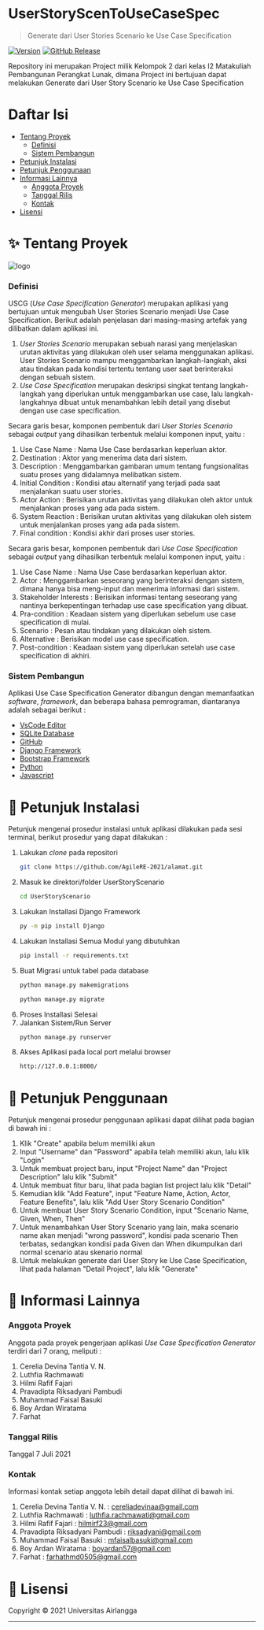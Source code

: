 # UserStoryScenToUseCaseSpec
> Generate dari User Stories Scenario ke Use Case Specification

[![Version](https://badge.fury.io/gh/tterb%2FHyde.svg)]()
[![GitHub Release](https://img.shields.io/badge/release-1.0-blue)]()

Repository ini merupakan Project milik Kelompok 2 dari kelas I2 Matakuliah Pembangunan Perangkat Lunak, dimana Project ini bertujuan dapat melakukan Generate dari User Story Scenario ke Use Case Specification

# Daftar Isi
* [Tentang Proyek](#tentang-proyek)
  * [Definisi](#definisi)
  * [Sistem Pembangun](#sistem-pembangun)
* [Petunjuk Instalasi](#petunjuk-instalasi)
* [Petunjuk Penggunaan](#petunjuk-penggunaan)
* [Informasi Lainnya](#informasi-lainnya)
  * [Anggota Proyek](#anggota-proyek)
  * [Tanggal Rilis](#tanggal-rilis)
  * [Kontak](#kontak)
* [Lisensi](#lisensi)

<!-- TENTANG PROYEK -->
# ✨ Tentang Proyek 
![logo](https://user-images.githubusercontent.com/77656059/123859443-db02c380-d94e-11eb-9076-c1e4374d3d8f.png)
### Definisi
USCG (*Use Case Specification Generator*) merupakan aplikasi yang bertujuan untuk mengubah User Stories Scenario menjadi Use Case Specification. Berikut adalah penjelasan dari masing-masing artefak yang dilibatkan dalam aplikasi ini. 
1. *User Stories Scenario* merupakan sebuah narasi yang menjelaskan urutan aktivitas yang dilakukan oleh user selama menggunakan aplikasi. User Stories Scenario mampu menggambarkan langkah-langkah, aksi atau tindakan pada kondisi tertentu tentang user saat berinteraksi dengan sebuah sistem.
2. *Use Case Specification* merupakan deskripsi singkat tentang langkah-langkah yang diperlukan untuk menggambarkan use case, lalu langkah-langkahnya dibuat untuk menambahkan lebih detail yang disebut dengan use case specification.

Secara garis besar, komponen pembentuk dari *User Stories Scenario* sebagai *output* yang dihasilkan terbentuk melalui komponen input, yaitu :
1. Use Case Name : Nama Use Case berdasarkan keperluan aktor.
2. Destination : Aktor yang menerima data dari sistem.
3. Description : Menggambarkan gambaran umum tentang fungsionalitas suatu proses yang didalamnya melibatkan sistem.
4. Initial Condition : Kondisi atau alternatif yang terjadi pada saat menjalankan suatu user stories.
5. Actor Action : Berisikan urutan aktivitas yang dilakukan oleh aktor untuk menjalankan proses yang ada pada sistem.
6. System Reaction : Berisikan urutan aktivitas yang dilakukan oleh sistem untuk menjalankan proses yang ada pada sistem.
7. Final condition : Kondisi akhir dari proses user stories.

Secara garis besar, komponen pembentuk dari *Use Case Specification* sebagai *output* yang dihasilkan terbentuk melalui komponen input, yaitu :
1. Use Case Name : Nama Use Case berdasarkan keperluan aktor.
2. Actor : Menggambarkan seseorang yang berinteraksi dengan sistem, dimana hanya bisa meng-input dan menerima informasi dari sistem.
3. Stakeholder Interests : Berisikan informasi tentang seseorang yang nantinya berkepentingan terhadap use case specification yang dibuat.
4. Pra-condition : Keadaan sistem yang diperlukan sebelum use case specification di mulai.
5. Scenario : Pesan atau tindakan yang dilakukan oleh sistem.
6. Alternative : Berisikan model use case specification.
7. Post-condition : Keadaan sistem yang diperlukan setelah use case specification di akhiri.

### Sistem Pembangun
Aplikasi Use Case Specification Generator dibangun dengan memanfaatkan *software*, *framework*, dan beberapa bahasa pemrograman, diantaranya adalah sebagai berikut :
- [VsCode Editor](https://code.visualstudio.com/)
- [SQLite Database](https://www.sqlite.org/index.html)
- [GitHub](https://github.com/)
- [Django Framework](https://www.djangoproject.com/) 
- [Bootstrap Framework](https://getbootstrap.com/)
- [Python](https://www.python.org/)
- [Javascript](javascript.com)

# 🚀 Petunjuk Instalasi 
Petunjuk mengenai prosedur instalasi untuk aplikasi dilakukan pada sesi terminal, berikut prosedur yang dapat dilakukan :
1. Lakukan *clone* pada repositori
   ```sh
   git clone https://github.com/AgileRE-2021/alamat.git
   ```
2. Masuk ke direktori/folder UserStoryScenario
   ```sh
   cd UserStoryScenario
   ```
3. Lakukan Installasi Django Framework
   ```sh
   py -m pip install Django  
   ```
4. Lakukan Installasi Semua Modul yang dibutuhkan
   ```sh
   pip install -r requirements.txt
   ```
5. Buat Migrasi untuk tabel pada database
   ```sh
   python manage.py makemigrations  
   ```
   ```sh
   python manage.py migrate
   ```
6. Proses Installasi Selesai
7. Jalankan Sistem/Run Server
   ```sh
   python manage.py runserver  
   ```
8. Akses Aplikasi pada local port melalui browser
   ```sh
   http://127.0.0.1:8000/ 
   ```

# 📖 Petunjuk Penggunaan
Petunjuk mengenai prosedur penggunaan aplikasi dapat dilihat pada bagian di bawah ini :
1. Klik "Create" apabila belum memiliki akun
2. Input "Username" dan "Password" apabila telah memiliki akun, lalu klik "Login"
3. Untuk membuat project baru, input "Project Name" dan "Project Description" lalu klik "Submit"
4. Untuk membuat fitur baru, lihat pada bagian list project lalu klik "Detail"
5. Kemudian klik "Add Feature", input "Feature Name, Action, Actor, Feature Benefits", lalu klik "Add User Story Scenario Condition"
6. Untuk membuat User Story Scenario Condition, input "Scenario Name, Given, When, Then"
7. Untuk menambahkan User Story Scenario yang lain, maka scenario name akan menjadi "wrong password", kondisi pada scenario Then terbatas, sedangkan kondisi pada Given dan When dikumpulkan dari normal scenario atau skenario normal
8. Untuk melakukan generate dari User Story ke Use Case Specification, lihat pada halaman "Detail Project", lalu klik "Generate"

# 📌 Informasi Lainnya
### Anggota Proyek
Anggota pada proyek pengerjaan aplikasi *Use Case Specification Generator* terdiri dari 7 orang, meliputi :
1. Cerelia Devina Tantia V. N.
2. Luthfia Rachmawati
3. Hilmi Rafif Fajari
4. Pravadipta Riksadyani Pambudi
5. Muhammad Faisal Basuki
6. Boy Ardan Wiratama
7. Farhat		

### Tanggal Rilis 
Tanggal 7 Juli 2021

### Kontak 
Informasi kontak setiap anggota lebih detail dapat dilihat di bawah ini. 
1. Cerelia Devina Tantia V. N.    : cereliadevinaa@gmail.com
2. Luthfia Rachmawati             : luthfia.rachmawati@gmail.com
3. Hilmi Rafif Fajari             : hilmirf23@gmail.com
4. Pravadipta Riksadyani Pambudi  : riksadyani@gmail.com
5. Muhammad Faisal Basuki         : mfaisalbasuki@gmail.com
6. Boy Ardan Wiratama             : boyardan57@gmail.com
7. Farhat		                       : farhathmd0505@gmail.com

# 📝 Lisensi

Copyright © 2021 Universitas Airlangga

---
<br/>
